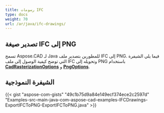 ```yaml
---
title: رسومات IFC
type: docs
weight: 70
url: /ar/java/ifc-drawings/
---
```


## **تصدير صيغة IFC إلى PNG**

تسمح Aspose.CAD لـ Java للمطورين بتصدير ملف IFC إلى PNG. فيما يلي الشيفرة التي توضح كيفية الوصول إلى ملف IFC وتحويله إلى PNG باستخدام [**CadRasterizationOptions**](https://reference.aspose.com/cad/java/com.aspose.cad.imageoptions/CadRasterizationOptions) و [**PngOptions**](https://reference.aspose.com/cad/java/com.aspose.cad.imageoptions/PngOptions).

## الشيفرة النموذجية

{{< gist "aspose-com-gists" "49c1b75d9a84e149ecf374ece2c2597d" "Examples-src-main-java-com-aspose-cad-examples-IFCDrawings-ExportIFCToPNG-ExportIFCToPNG.java" >}}
